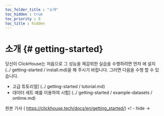 ```yaml
--- 
toc_folder_title : "소개" 
toc_hidden : true 
toc_priority : 8 
toc_title : hidden 
--- 
```


# 소개 {# getting-started} 

당신이 ClickHouse는 처음으로 그 성능을 체감위한 실습을 수행하려면 먼저 에 설치 (../ getting-started / install.md)을 해 주시기 바랍니다. 
그러면 다음을 수행 할 수 있습니다. 

- 고급 튜토리얼] (../ getting-started / tutorial.md) 
- 데이터 세트 예를 이용하여 시험] (../ getting-started / example-datasets / ontime.md) 

원본 기사 ( https://clickhouse.tech/docs/en/getting_started/) <! - hide ->
